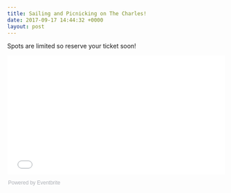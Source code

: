 ```yaml
---
title: Sailing and Picnicking on The Charles!
date: 2017-09-17 14:44:32 +0000
layout: post
---
```


Spots are limited so reserve your ticket soon!<div style="width:100%; text-align:left;">
<iframe src="//eventbrite.com/tickets-external?eid=37974033356&ref=etckt" frameborder="0" height="275" width="100%" vspace="0" hspace="0" marginheight="5" marginwidth="5" scrolling="auto" allowtransparency="true">
</iframe>
<div style="font-family:Helvetica, Arial; font-size:12px; padding:10px 0 5px; margin:2px; width:100%; text-align:left;" >
<a class="powered-by-eb" style="color: #ADB0B6; text-decoration: none;" target="_blank" href="http://www.eventbrite.com/">Powered by Eventbrite</a>
</div>